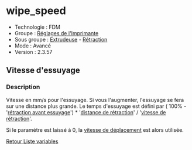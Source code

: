 # wipe_speed

* Technologie : FDM
* Groupe : [Réglages de l'Imprimante](../printer_settings/printer_settings.md)
* Sous groupe : [Extrudeuse](../printer_settings/printer_settings.md#extrudeuse) - [Rétraction](../printer_settings/printer_settings.md#rétraction)
* Mode : Avancé
* Version : 2.3.57

## Vitesse d'essuyage

### Description

Vitesse en mm/s pour l'essuyage. Si vous l'augmenter, l'essuyage se fera sur une distance plus grande. Le temps d'essuyage est défini par ( 100% - '[rétraction avant essuyage](retract_before_wipe.md)') * '[distance de rétraction](retract_length.md)' / '[vitesse de rétraction](wipe_speed.md)'.

Si le paramètre est laissé à 0, la [vitesse de déplacement](travel_speed.md) est alors utilisée.


[Retour Liste variables](variable_list.md)
